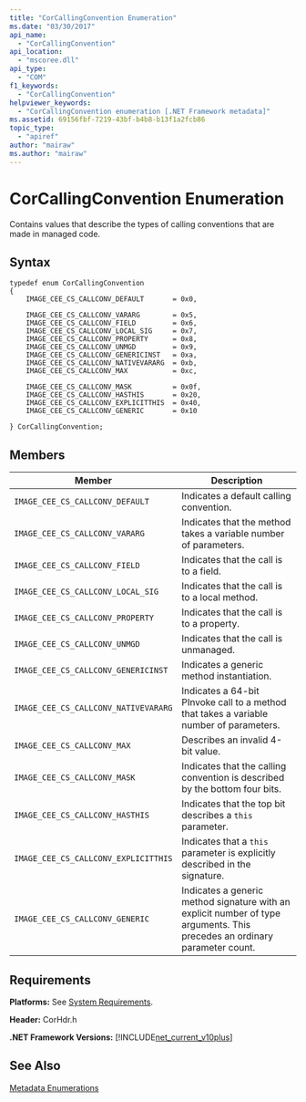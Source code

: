 ```yaml
---
title: "CorCallingConvention Enumeration"
ms.date: "03/30/2017"
api_name: 
  - "CorCallingConvention"
api_location: 
  - "mscoree.dll"
api_type: 
  - "COM"
f1_keywords: 
  - "CorCallingConvention"
helpviewer_keywords: 
  - "CorCallingConvention enumeration [.NET Framework metadata]"
ms.assetid: 69156fbf-7219-43bf-b4b8-b13f1a2fcb86
topic_type: 
  - "apiref"
author: "mairaw"
ms.author: "mairaw"
---
```

# CorCallingConvention Enumeration
Contains values that describe the types of calling conventions that are made in managed code.  

## Syntax  

```  
typedef enum CorCallingConvention  
{  
    IMAGE_CEE_CS_CALLCONV_DEFAULT       = 0x0,  

    IMAGE_CEE_CS_CALLCONV_VARARG        = 0x5,  
    IMAGE_CEE_CS_CALLCONV_FIELD         = 0x6,  
    IMAGE_CEE_CS_CALLCONV_LOCAL_SIG     = 0x7,  
    IMAGE_CEE_CS_CALLCONV_PROPERTY      = 0x8,  
    IMAGE_CEE_CS_CALLCONV_UNMGD         = 0x9,  
    IMAGE_CEE_CS_CALLCONV_GENERICINST   = 0xa,  
    IMAGE_CEE_CS_CALLCONV_NATIVEVARARG  = 0xb,  
    IMAGE_CEE_CS_CALLCONV_MAX           = 0xc,  

    IMAGE_CEE_CS_CALLCONV_MASK          = 0x0f,  
    IMAGE_CEE_CS_CALLCONV_HASTHIS       = 0x20,  
    IMAGE_CEE_CS_CALLCONV_EXPLICITTHIS  = 0x40,  
    IMAGE_CEE_CS_CALLCONV_GENERIC       = 0x10  

} CorCallingConvention;  
```  

## Members  


|Member|Description|  
|------------|-----------------|  
|`IMAGE_CEE_CS_CALLCONV_DEFAULT`|Indicates a default calling convention.|  
|`IMAGE_CEE_CS_CALLCONV_VARARG`|Indicates that the method takes a variable number of parameters.|  
|`IMAGE_CEE_CS_CALLCONV_FIELD`|Indicates that the call is to a field.|  
|`IMAGE_CEE_CS_CALLCONV_LOCAL_SIG`|Indicates that the call is to a local method.|  
|`IMAGE_CEE_CS_CALLCONV_PROPERTY`|Indicates that the call is to a property.|  
|`IMAGE_CEE_CS_CALLCONV_UNMGD`|Indicates that the call is unmanaged.|  
|`IMAGE_CEE_CS_CALLCONV_GENERICINST`|Indicates a generic method instantiation.|  
|`IMAGE_CEE_CS_CALLCONV_NATIVEVARARG`|Indicates a 64-bit PInvoke call to a method that takes a variable number of parameters.|  
|`IMAGE_CEE_CS_CALLCONV_MAX`|Describes an invalid 4-bit value.|  
|`IMAGE_CEE_CS_CALLCONV_MASK`|Indicates that the calling convention is described by the bottom four bits.|  
|`IMAGE_CEE_CS_CALLCONV_HASTHIS`|Indicates that the top bit describes a `this` parameter.|  
|`IMAGE_CEE_CS_CALLCONV_EXPLICITTHIS`|Indicates that a `this` parameter is explicitly described in the signature.|  
|`IMAGE_CEE_CS_CALLCONV_GENERIC`|Indicates a generic method signature with an explicit number of type arguments. This precedes an ordinary parameter count.|  

## Requirements  
 **Platforms:** See [System Requirements](../../../../docs/framework/get-started/system-requirements.md).  

 **Header:** CorHdr.h  

 **.NET Framework Versions:** [!INCLUDE[net_current_v10plus](../../../../includes/net-current-v10plus-md.md)]  

## See Also  
 [Metadata Enumerations](../../../../docs/framework/unmanaged-api/metadata/metadata-enumerations.md)
